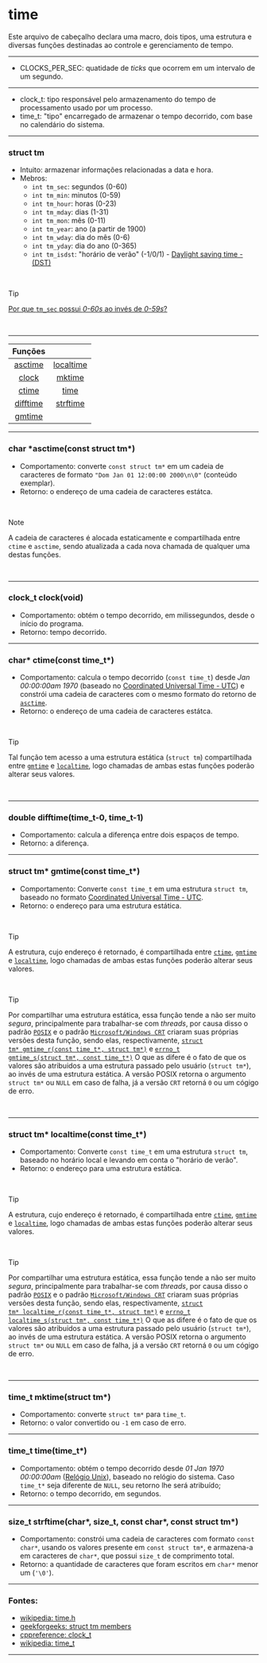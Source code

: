 # time
Este arquivo de cabeçalho declara uma macro, dois tipos, uma estrutura e diversas funções destinadas ao controle e gerenciamento de tempo.

<hr>

* CLOCKS\_PER\_SEC: quatidade de *ticks* que ocorrem em um intervalo de um segundo.

<hr>

* clock\_t: tipo responsável pelo armazenamento do tempo de processamento usado por um processo.
* time\_t: "tipo" encarregado de armazenar o tempo decorrido, com base no calendário do sistema.

<hr>

<h3>struct tm</h3>

* Intuito: armazenar informações relacionadas a data e hora.
* Mebros:
	* `int tm_sec`: segundos (0-60)
	* `int tm_min`: minutos (0-59)
	* `int tm_hour`: horas (0-23)
	* `int tm_mday`: dias (1-31)
	* `int tm_mon`: mês (0-11)
	* `int tm_year`: ano (a partir de 1900)
	* `int tm_wday`: dia do mês (0-6)
	* `int tm_yday`: dia do ano (0-365)
	* `int tm_isdst`: "horário de verão" (-1/0/1) - [Daylight saving time - (DST)](https://en.wikipedia.org/wiki/Daylight_saving_time "Wikipédia")

<br>

> [!TIP]
> [Por que `tm_sec` possui *0-60s* ao invés de *0-59s*?](https://stackoverflow.com/questions/765778/why-does-tm-sec-range-from-0-60-instead-of-0-59-in-time-h#765780 "Stackoverflow")

<br>

<hr>

| Funções ||
|:-:|:-:|
| <a href="#1">asctime</a>  | <a href="#6">localtime</a>   |
| <a href="#2">clock</a>    | <a href="#7">mktime</a>      |
| <a href="#3">ctime</a>    | <a href="#8">time</a>        |
| <a href="#4">difftime</a> | <a href="#9">strftime</a>    |
| <a href="#5">gmtime</a>   ||

<hr>

<h3 id="1">char *asctime(const struct tm*)</h3>

* Comportamento: converte `const struct tm*` em um cadeia de caracteres de formato `"Dom Jan 01 12:00:00 2000\n\0"` (conteúdo exemplar).
* Retorno: o endereço de uma cadeia de caracteres estátca.

<br>

> [!NOTE]
> A cadeia de caracteres é alocada estaticamente e compartilhada entre `ctime` e `asctime`, sendo atualizada a cada nova chamada de qualquer uma destas funções.

<br>

<hr>

<h3 id="2">clock_t clock(void)</h3>

* Comportamento: obtém o tempo decorrido, em milissegundos, desde o início do programa.
* Retorno: tempo decorrido.

<hr>

<h3 id="3">char* ctime(const time_t*)</h3>

* Comportamento: calcula o tempo decorrido (`const time_t`) desde *Jan 00:00:00am 1970* (baseado no [Coordinated Universal Time - UTC](https://en.wikipedia.org/wiki/UTC "Wikipédia")) e constrói uma cadeia de caracteres com o mesmo formato do retorno de <a href="#1"><code>asctime</code></a>.
* Retorno: o endereço de uma cadeia de caracteres estátca.

<br>

> [!TIP]
> Tal função tem acesso a uma estrutura estática (`struct tm`) compartilhada entre <a href="#5"><code>gmtime</code></a> e <a href="#7"><code>localtime</code></a>, logo chamadas de ambas estas funções poderão alterar seus valores.

<br>

<hr>

<h3 id="4">double difftime(time_t-0, time_t-1)</h3>

* Comportamento: calcula a diferença entre dois espaços de tempo.
* Retorno: a diferença.

<hr>

<h3 id="5">struct tm* gmtime(const time_t*)</h3>

* Comportamento: Converte `const time_t` em uma estrutura `struct tm`, baseado no formato [Coordinated Universal Time - UTC](https://en.wikipedia.org/wiki/UTC "Wikipédia").
* Retorno: o endereço para uma estrutura estática.

<br>

> [!TIP]
> A estrutura, cujo endereço é retornado, é compartilhada entre <a href="#3"><code>ctime</code></a>, <a href="#5"><code>gmtime</code></a> e <a href="#7"><code>localtime</code></a>, logo chamadas de ambas estas funções poderão alterar seus valores.

<br>

> [!TIP]
> Por compartilhar uma estrutura estática, essa função tende a não ser muito *segura*, principalmente para trabalhar-se com *threads*, por causa disso o padrão [`POSIX`](https://en.wikipedia.org/wiki/POSIX "Wikipédia") e o padrão [`Microsoft/Windows CRT`](https://learn.microsoft.com/en-us/cpp/c-runtime-library/windows-platforms-crt?view=msvc-170 "Microsoft") criaram suas próprias versões desta função, sendo elas, respectivamente, <a href="https://pubs.opengroup.org/onlinepubs/9799919799/functions/gmtime_r.html" title="Pubs.opengroun"><code>struct tm* gmtime_r(const time_t*, struct tm*)</code></a> e <a href="https://learn.microsoft.com/en-us/cpp/c-runtime-library/reference/gmtime-s-gmtime32-s-gmtime64-s?view=msvc-170" title="Microsoft"><code>errno_t gmtime_s(struct tm*, const time_t*)</code></a> O que as difere é o fato de que os valores são atribuidos a uma estrutura passado pelo usuário (`struct tm*`), ao invés de uma estrutura estática. A versão POSIX retorna o argumento `struct tm*` ou `NULL` em caso de falha, já a versão `CRT` retorná `0` ou um cógigo de erro.

<br>

<hr>

<h3 id="6">struct tm* localtime(const time_t*)</h3>

* Comportamento: Converte `const time_t` em uma estrutura `struct tm`, baseado no horário local e levando em conta o "horário de verão".
* Retorno: o endereço para uma estrutura estática.

<br>

> [!TIP]
> A estrutura, cujo endereço é retornado, é compartilhada entre <a href="#3"><code>ctime</code></a>, <a href="#5"><code>gmtime</code></a> e <a href="#7"><code>localtime</code></a>, logo chamadas de ambas estas funções poderão alterar seus valores.

<br>

> [!TIP]
> Por compartilhar uma estrutura estática, essa função tende a não ser muito *segura*, principalmente para trabalhar-se com *threads*, por causa disso o padrão [`POSIX`](https://en.wikipedia.org/wiki/POSIX "Wikipédia") e o padrão [`Microsoft/Windows CRT`](https://learn.microsoft.com/en-us/cpp/c-runtime-library/windows-platforms-crt?view=msvc-170 "Microsoft") criaram suas próprias versões desta função, sendo elas, respectivamente, <a href="https://pubs.opengroup.org/onlinepubs/9699919799/functions/localtime.html" title="Pubs.opengroun"><code>struct tm* localtime_r(const time_t*, struct tm*)</code></a> e <a href="https://learn.microsoft.com/en-us/cpp/c-runtime-library/reference/localtime-s-localtime32-s-localtime64-s?view=msvc-170&viewFallbackFrom=vs-2019" title="Microsoft"><code>errno_t localtime_s(struct tm*, const time_t*)</code></a> O que as difere é o fato de que os valores são atribuidos a uma estrutura passado pelo usuário (`struct tm*`), ao invés de uma estrutura estática. A versão POSIX retorna o argumento `struct tm*` ou `NULL` em caso de falha, já a versão `CRT` retorná `0` ou um cógigo de erro.

<br>

<hr>

<h3 id="7">time_t mktime(struct tm*)</h3>

* Comportamento: converte `struct tm*` para `time_t`.
* Retorno: o valor convertido ou `-1` em caso de erro.

<hr>

<h3 id="8">time_t time(time_t*)</h3>

* Comportamento: obtém o tempo decorrido desde *01 Jan 1970 00:00:00am* ([Relógio Unix](https://en.wikipedia.org/wiki/Unix_time "Wikipédia")), baseado no relógio do sistema. Caso `time_t*` seja diferente de `NULL`, seu retorno lhe será atribuído;
* Retorno: o tempo decorrido, em segundos.

<hr>

<h3 id="9">size_t strftime(char*, size_t, const char*, const struct tm*)</h3>

* Comportamento: constrói uma cadeia de caracteres com formato `const char*`, usando os valores presente em `const struct tm*`, e armazena-a em caracteres de `char*`, que possui `size_t` de comprimento total.
* Retorno: a quantidade de caracteres que foram escritos em `char*` menor um (`'\0'`).

<hr>

### Fontes:
* [wikipedia: time.h](https://pt.wikipedia.org/wiki/Time.h)
* [geekforgeeks: struct tm members](https://www.geeksforgeeks.org/time-h-header-file-in-c-with-examples/)
* [cppreference: clock\_t](https://en.cppreference.com/w/c/chrono/clock_t)
* [wikipedia: time\_t](https://en.wikipedia.org/w/index.php?title=Time_t&oldid=450752800)

<hr>
